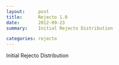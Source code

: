 ```yaml
---
layout:     post
title:      Rejecto 1.0 
date:       2012-09-23
summary:    Initial Rejecto Distribution

categories: rejecto
---
```

Initial Rejecto Distribution
